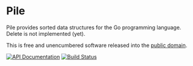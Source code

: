 # Pile

Pile provides sorted data structures for the Go programming language.
Delete is not implemented (yet).

This is free and unencumbered software released into the
[public domain](https://creativecommons.org/publicdomain/zero/1.0).

[![API Documentation](https://godoc.org/github.com/pascaldekloe/pile?status.svg)](https://godoc.org/github.com/pascaldekloe/pile)
[![Build Status](https://github.com/pascaldekloe/pile/actions/workflows/go.yml/badge.svg)](https://github.com/pascaldekloe/pile/actions/workflows/go.yml)
